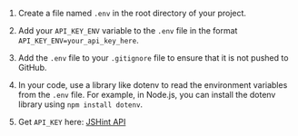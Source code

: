 1. Create a file named `.env` in the root directory of your project.

2. Add your `API_KEY_ENV` variable to the `.env` file in the format `API_KEY_ENV=your_api_key_here`.

3. Add the `.env` file to your `.gitignore` file to ensure that it is not pushed to GitHub.

4. In your code, use a library like dotenv to read the environment variables from the `.env` file. For example, in Node.js, you can install the dotenv library using `npm install dotenv`.

5. Get `API_KEY` here: [JSHint API](https://ci-jshint.herokuapp.com/)